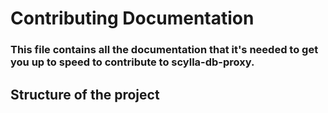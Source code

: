 # Contributing Documentation

### This file contains all the documentation that it's needed to get you up to speed to contribute to scylla-db-proxy.

## Structure of the project

